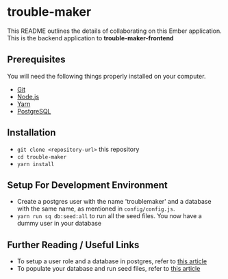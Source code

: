 # trouble-maker

This README outlines the details of collaborating on this Ember application.
This is the backend application to **trouble-maker-frontend**

## Prerequisites

You will need the following things properly installed on your computer.

* [Git](https://git-scm.com/)
* [Node.js](https://nodejs.org/)
* [Yarn](https://yarnpkg.com/)
* [PostgreSQL](https://www.postgresql.org/docs/10/static/index.html)

## Installation

* `git clone <repository-url>` this repository
* `cd trouble-maker`
* `yarn install`

## Setup For Development Environment

* Create a postgres user with the name 'troublemaker' and a database with the same name, as mentioned in `config/config.js`.
* `yarn run sq db:seed:all` to run all the seed files. You now have a dummy user in your database

## Further Reading / Useful Links

* To setup a user role and a database in postgres, refer to [this article](https://medium.com/coding-blocks/creating-user-database-and-adding-access-on-postgresql-8bfcd2f4a91e)
* To populate your database and run seed files, refer to [this article](http://docs.sequelizejs.com/manual/tutorial/migrations.html)
